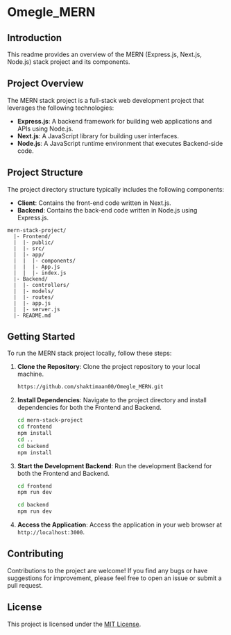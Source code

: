 ﻿# Omegle_MERN

## Introduction

This readme provides an overview of the MERN (Express.js, Next.js, Node.js) stack project and its components.

## Project Overview

The MERN stack project is a full-stack web development project that leverages the following technologies:

- **Express.js**: A backend framework for building web applications and APIs using Node.js.
- **Next.js**: A JavaScript library for building user interfaces.
- **Node.js**: A JavaScript runtime environment that executes Backend-side code.

## Project Structure

The project directory structure typically includes the following components:

- **Client**: Contains the front-end code written in Next.js.
- **Backend**: Contains the back-end code written in Node.js using Express.js.

```
mern-stack-project/
  |- Frontend/
  |  |- public/
  |  |- src/
  |  |- app/
  |  |  |- components/
  |  |  |- App.js
  |  |  |- index.js
  |- Backend/
  |  |- controllers/
  |  |- models/
  |  |- routes/
  |  |- app.js
  |  |- server.js
  |- README.md
```

## Getting Started

To run the MERN stack project locally, follow these steps:

1. **Clone the Repository**: Clone the project repository to your local machine.
   ```bash
   https://github.com/shaktimaan00/Omegle_MERN.git
   ```
2. **Install Dependencies**: Navigate to the project directory and install dependencies for both the Frontend and Backend.
   ```bash
   cd mern-stack-project
   cd frontend
   npm install
   cd ..
   cd backend
   npm install
   ```
3. **Start the Development Backend**: Run the development Backend for both the Frontend and Backend.
   ```bash
   cd frontend
   npm run dev
   ```
   ```bash
   cd backend
   npm run dev
   ```
4. **Access the Application**: Access the application in your web browser at `http://localhost:3000`.

## Contributing

Contributions to the project are welcome! If you find any bugs or have suggestions for improvement, please feel free to open an issue or submit a pull request.

## License

This project is licensed under the [MIT License](LICENSE).
